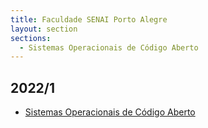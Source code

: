 ```yaml
---
title: Faculdade SENAI Porto Alegre
layout: section
sections:
  - Sistemas Operacionais de Código Aberto
---
```


## 2022/1

* [Sistemas Operacionais de Código Aberto](soca)

